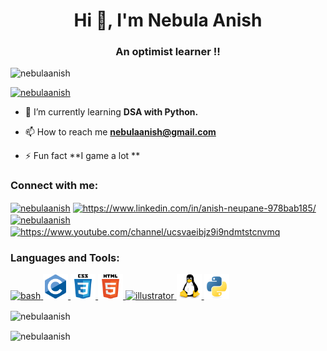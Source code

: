 <h1 align="center">Hi 👋, I'm Nebula Anish </h1>
<h3 align="center">An optimist learner !!</h3>


<p align="left"> <img src="https://komarev.com/ghpvc/?username=nebulaanish&label=Profile%20views&color=0e75b6&style=flat" alt="nebulaanish" /> </p>

<p align="left"> <a href="https://github.com/ryo-ma/github-profile-trophy"><img src="https://github-profile-trophy.vercel.app/?username=nebulaanish" alt="nebulaanish" /></a> </p>


- 🌱 I’m currently learning **DSA with Python.**

- 📫 How to reach me **nebulaanish@gmail.com**

- ⚡ Fun fact **I game a lot **

<h3 align="left">Connect with me:</h3>
<p align="left">
<a href="https://twitter.com/nebula_anish" target="blank"><img align="center" src="https://raw.githubusercontent.com/rahuldkjain/github-profile-readme-generator/master/src/images/icons/Social/twitter.svg" alt="nebulaanish" height="30" width="40" /></a>
<a href="https://linkedin.com/in/https://www.linkedin.com/in/anish-neupane-978bab185/" target="blank"><img align="center" src="https://raw.githubusercontent.com/rahuldkjain/github-profile-readme-generator/master/src/images/icons/Social/linked-in-alt.svg" alt="https://www.linkedin.com/in/anish-neupane-978bab185/" height="30" width="40" /></a>
<a href="https://fb.com/nebulaanish" target="blank"><img align="center" src="https://raw.githubusercontent.com/rahuldkjain/github-profile-readme-generator/master/src/images/icons/Social/facebook.svg" alt="nebulaanish" height="30" width="40" /></a>
<a href="https://www.youtube.com/channel/UCSVAEiBJz9I9ndMtsTCnvMQ" target="blank"><img align="center" src="https://raw.githubusercontent.com/rahuldkjain/github-profile-readme-generator/master/src/images/icons/Social/youtube.svg" alt="https://www.youtube.com/channel/ucsvaeibjz9i9ndmtstcnvmq" height="30" width="40" /></a>
</p>

<h3 align="left">Languages and Tools:</h3>
<p align="left"> <a href="https://www.gnu.org/software/bash/" target="_blank" rel="noreferrer"> <img src="https://www.vectorlogo.zone/logos/gnu_bash/gnu_bash-icon.svg" alt="bash" width="40" height="40"/> </a> <a href="https://www.cprogramming.com/" target="_blank" rel="noreferrer"> <img src="https://raw.githubusercontent.com/devicons/devicon/master/icons/c/c-original.svg" alt="c" width="40" height="40"/> </a> <a href="https://www.w3schools.com/css/" target="_blank" rel="noreferrer"> <img src="https://raw.githubusercontent.com/devicons/devicon/master/icons/css3/css3-original-wordmark.svg" alt="css3" width="40" height="40"/> </a> <a href="https://www.w3.org/html/" target="_blank" rel="noreferrer"> <img src="https://raw.githubusercontent.com/devicons/devicon/master/icons/html5/html5-original-wordmark.svg" alt="html5" width="40" height="40"/> </a> <a href="https://www.adobe.com/in/products/illustrator.html" target="_blank" rel="noreferrer"> <img src="https://www.vectorlogo.zone/logos/adobe_illustrator/adobe_illustrator-icon.svg" alt="illustrator" width="40" height="40"/> </a> <a href="https://www.linux.org/" target="_blank" rel="noreferrer"> <img src="https://raw.githubusercontent.com/devicons/devicon/master/icons/linux/linux-original.svg" alt="linux" width="40" height="40"/> </a> <a href="https://www.python.org" target="_blank" rel="noreferrer"> <img src="https://raw.githubusercontent.com/devicons/devicon/master/icons/python/python-original.svg" alt="python" width="40" height="40"/> </a> </p>

<p><img align="center" src="https://github-readme-stats.vercel.app/api/top-langs?username=nebulaanish&show_icons=true&locale=en&layout=compact" alt="nebulaanish" /></p>

<p><img align="center" src="https://github-readme-streak-stats.herokuapp.com/?user=nebulaanish&" alt="nebulaanish" /></p>

